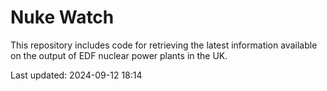 # Nuke Watch

This repository includes code for retrieving the latest information available on the output of EDF nuclear power plants in the UK.

Last updated: 2024-09-12 18:14